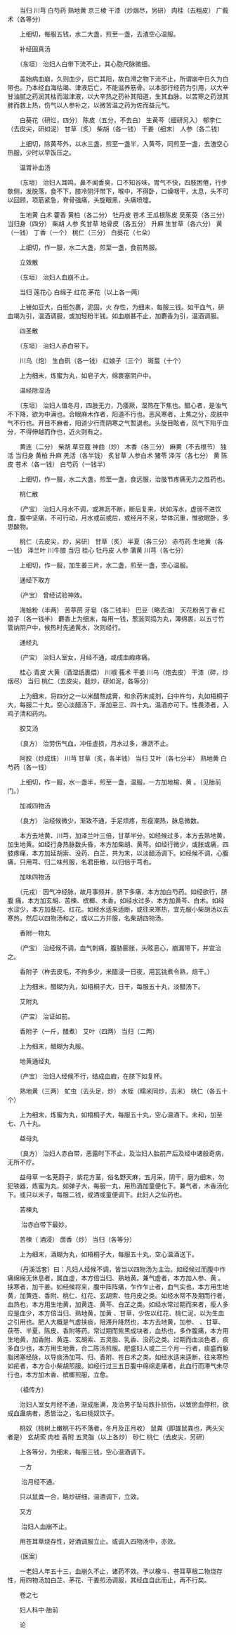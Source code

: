 <!-- { "loadSidebar": true } -->
　　当归 川芎 白芍药 熟地黄 京三棱 干漆（炒烟尽，另研） 肉桂（去粗皮） 广莪术（各等分）

　　上细切，每服五钱，水二大盏，煎至一盏，去渣空心温服。

　　补经固真汤

　　（东垣） 治妇人白带下流不止，其心胞尺脉微细。

　　盖始病血崩，久则血少，后亡其阳，故白滑之物下流不止，所谓崩中日久为白带也。乃本经血海枯竭、津液后亡，不能滋养筋骨。以本部行经药为引用，以大辛甘油腻之药润其枯而滋津液，以大辛热之药补其阳道，生其血脉，以苦寒之药泄其肺而救上热，伤气以人参补之，以微苦温之药为佐而益元气。

　　白葵花（研烂，四分） 陈皮（五分，不去白） 生黄芩（细研另入） 郁李仁（去皮尖，研如泥） 甘草（炙） 柴胡（各一钱） 干姜（细末） 人参（各二钱）

　　上细切，除黄芩外，以水三盏，煎至一盏半，入黄芩，同煎至一盏，去渣空心热服，少时以早饭压之。

　　温胃补血汤

　　（东垣） 治妇人耳鸣，鼻不闻香臭，口不知谷味，胃气不快，四肢困倦，行步欹侧，发脱落，食不下，膝冷阴汗带下，喉中，不得卧，口燥咽干，太息，头不可以回顾，项筋紧急，脊骨强痛，头旋眼黑，头痛喷嚏。

　　生地黄 白术 藿香 黄柏（各二分） 牡丹皮 苍术 王瓜根陈皮 吴茱萸（各三分） 当归身（四分） 柴胡 人参 炙甘草 地骨皮（各五分） 升麻 生甘草（各六分） 黄 （一钱） 丁香（一个） 桃仁（三分） 白葵花（七朵）

　　上细切，作一服，水二大盏，煎至一盏，食前热服。

　　立效散

　　（东垣） 治妇人血崩不止。

　　当归 莲花心 白绵子 红花 茅花（以上各一两）

　　上锉如豆大，白纸包裹，泥固，火 存性，为细末，每服三钱。如干血气，研血竭为引，温酒调服，或加轻粉半钱。如血崩甚不止，加麝香为引，温酒调服。

　　四圣散

　　（东垣） 治妇人赤白带下。

　　川乌（炮） 生白矾（各一钱） 红娘子（三个） 斑蝥（十个）

　　上为细末，炼蜜为丸，如皂子大，绵裹塞阴户中。

　　温经除湿汤

　　（东垣） 治妇人值冬月，四肢无力，乃痿厥，湿热在下焦也。醋心者，是浊气不下降，欲为中满也。合眼麻木作者，阳道不行也。恶风寒者，上焦之分，皮肤中气不行也。开目不麻者，阳道少行而阴寒之气暂退也。头旋目眩者，风气下陷于血分，不得伸越而作也，近火则有之。

　　黄连（二分） 柴胡 草豆蔻 神曲（炒） 木香（各三分） 麻黄（不去根节） 独活 当归身 黄柏 升麻 羌活（各半钱） 炙甘草 人参白术 猪苓 泽泻（各七分） 黄 陈皮 苍术（各一钱） 白芍药（一钱半）

　　上细切，作一服，水二大盏，煎至一盏，食远服，治肢节疼痛无力之胜药也。

　　桃仁散

　　（产宝） 治妇人月水不调，或淋沥不断，断后复来，状如泻水，虚弱不进饮食，腹中坚痛，不可行动，月水或前或后，或经月不来，举体沉重，惟欲眠卧，多思酸物。

　　桃仁（去皮尖，炒，另研） 甘草（炙） 半夏（各三分） 赤芍药 生地黄（各一钱） 泽兰叶 川牛膝 当归 桂心 牡丹皮 人参 蒲黄 川芎（各七分）

　　上细切，作一服，加生姜三片，水二盏，煎至一盏，空心温服。

　　通经下取方

　　（产宝） 曾经试验神效。

　　海蛤粉（半两） 苦葶苈 牙皂（各二钱半） 巴豆（略去油） 天花粉苦丁香 红娘子（各一钱半） 麝香上为细末，每用一钱，葱涎同捣为丸，簿绵裹，以五寸竹管纳阴户中，候热时先通黄水，次则经行。

　　通经丸

　　（产宝） 治妇人室女，月经不通，或成血瘕疼痛。

　　桂心 青皮 大黄（酒湿纸裹煨） 川椒 莪术 干姜 川乌（炮去皮） 干漆（碎，炒烟尽） 当归 桃仁（去皮尖，麸炒，研如泥，各等分）

　　上为细末，将四分之一以米醋熬成膏，和余药末成剂，臼中杵匀，丸如梧桐子大，每服二十丸，空心淡醋汤下，渐加至三、四十丸，温酒亦可下。性畏漆者，入鸡子清和药内。

　　胶艾汤

　　（良方） 治劳伤气血，冲任虚损，月水过多，淋沥不止。

　　阿胶（炒成珠） 川芎 甘草（炙，各半钱） 当归 艾叶（各七分半） 熟地黄 白芍药（各一钱）

　　上细切，作一服，水一盏半，煎至一盏，温服。一方加地榆、黄 。（见胎前门。）

　　加减四物汤

　　（良方） 治经候微少，渐致不通，手足烦疼，形瘦潮热，脉息微数。

　　本方去地黄、川芎，加泽兰叶三倍，甘草半分。如经候过多，本方去熟地黄，加生地黄。如经行身热脉数头昏，本方加柴胡、黄芩。如经行微少，或胀或痛，四肢疼痛，本方加延胡索、没药、白芷，共为末，以淡醋汤调下。如经候不调，心腹 痛，只用芎、归二味煎服，名君臣散，以归倍于芎也。

　　加味四物汤

　　（元戎） 因气冲经脉，故月事频并，脐下多痛，本方加白芍药。如经欲行，脐腹 痛，本方加玄胡、苦楝、槟榔、木香。如经水过多，本方加黄芩、白术。如经水涩少，本方加葵花、红花。如经水适来适断，或往来寒热，宜先服小柴胡汤以去寒热，然后以四物汤和之，或以二方并服，名柴胡四物汤。

　　香附一物丸

　　（产宝） 治经候不调，血气刺痛，腹胁膨胀，头眩恶心，崩漏带下，并宜治之。

　　香附子（杵去皮毛，不拘多少，米醋浸一日夜，用瓦铫煮令熟，焙干。）

　　上为细末，醋糊为丸，如梧桐子大，日干，每服五十丸，淡醋汤下。

　　艾附丸

　　（产宝） 治证如前。

　　香附子（一斤，醋煮） 艾叶（四两） 当归（二两）

　　上为细末，醋糊为丸服。

　　地黄通经丸

　　（产宝） 治妇人经候不行，结成血瘕，在脐下如复杯。

　　熟地黄（三两） 虻虫（去头足，炒） 水蛭（糯米同炒，去米） 桃仁（各五十个）

　　上为细末，炼蜜为丸，如梧桐子大，每服五十丸，空心温酒下。未和，加至七、八十丸。

　　益母丸

　　（良方） 治妇人赤白带，恶露时下不止，及治妇人胎前产后及经中诸般奇病，无所不疗。

　　益母草 一名茺蔚子，紫花方茎，俗名野天麻，五月采，阴干，磨为细末，勿犯铁器，炼蜜为丸，如弹子大，每服一丸，用热酒加童便化下。兼气者，木香汤化下。或只以末子，每服二钱，或酒或童便调下。此妇人之仙药也。

　　苦楝丸

　　 治赤白带下最妙。

　　苦楝（ 酒浸） 茴香（炒） 当归（各等分）

　　上为细末，酒糊为丸，如梧桐子大，每服五十丸，空心温酒送下。

　　（丹溪活套）曰：凡妇人经候不调，皆当以四物汤为主治。如经候过而腹中作痛绵绵无休息者，属血虚，本方倍当归、熟地黄。兼气虚者，本方加人参、黄 。挟寒者，加干姜。如经候将来，腹中阵阵痛，乍作乍止者，血气实也，本方用生地黄，加黄连、香附、桃仁、红花、玄胡索、牲丹皮之类。如经水常不及期而行者，血热也，本方用生地黄，加黄连、黄芩、白芷之类。如经水常过期而来者，瘦人多应是血少，本方倍当归、熟地黄，加黄 、甘草，少佐以红花、桃仁泥，以为生血之引用也。肥人大概是气虚挟痰，阻滞升降然也，本方去地黄，加参、 、甘草、茯苓、半夏、陈皮、香附等药。常过期而紫黑成块者，血热也，多作腹痛，本方用生地黄，加香附、黄连、玄胡索、五灵脂、乳香、没药之类。过期而血淡色者，痰多血少也，本方用生地黄，合二陈汤煎服。肥盛妇人或二三个月一行者，痰盛而躯脂闭塞经脉，以导痰汤加芎、归、香附、苍白术之类。如经水适来适断，往来寒热如疟者，本方合小柴胡煎服。如经行过三五日腹中绵绵走痛者，此血行而滞气未尽行也，本方加木香、槟榔煎服，立愈。

　　（祖传方）

　　治妇人室女月经不通，渐成胀满，及治男子坠马跌扑损伤，以致瘀血停积，欲成血蛊病者，悉皆治之，名曰桃奴饮子。

　　桃奴（桃树上嫩桃干朽不落者，冬月及正月收） 鼠粪（即雄鼠粪也，两头尖者是） 玄胡索 肉桂 香附 五灵脂（以上各炒） 砂仁 桃仁（去皮尖，另研）

　　上各等分，为细末，每服三钱，空心温酒调下。

　　一方

　　 治月经不通。

　　只以鼠粪一合，略炒研细，温酒调下，立效。

　　又方

　　 治妇人血崩不止。

　　用苍耳草烧存性，好酒调服立止。或调入四物汤中，亦效。

　　（医案）

　　一老妇人年五十三，血崩久不止，诸药不效。予以橡斗、苍耳草根二物烧存性，用四物汤加白芷、茅花、干姜煎汤调服，其经血自此而止，再不行矣。

　　卷之七

　　妇人科中·胎前

　　论

